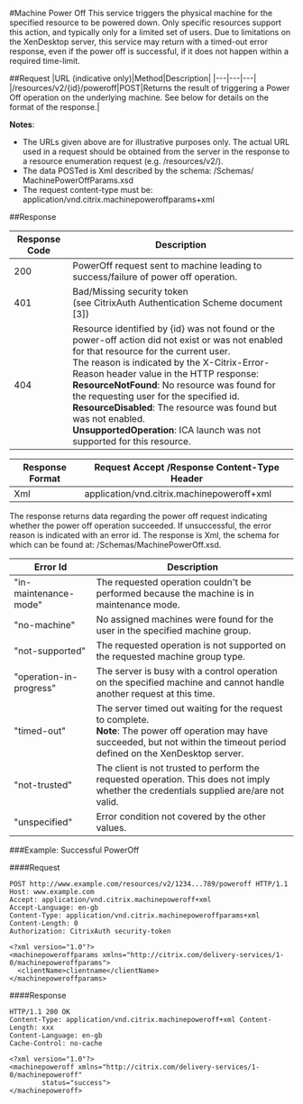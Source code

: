 #Machine Power Off
This service triggers the physical machine for the specified resource to be powered down. Only specific resources support this action, and typically only for a limited set of users. Due to limitations on the XenDesktop server, this service may return with a timed-out error response, even if the power off is successful, if it does not happen within a required time-limit.

##Request
|URL (indicative only)|Method|Description|
|---|---|---||/resources/v2/{id}/poweroff|POST|Returns the result of triggering a Power Off operation on the underlying machine. See below for details on the format of the response.|

**Notes**:

* The URLs given above are for illustrative purposes only. The actual URL used in a request should be obtained from the server in the response to a resource enumeration request (e.g. /resources/v2/).
* The data POSTed is Xml described by the schema: /Schemas/ MachinePowerOffParams.xsd
* The request content-type must be: application/vnd.citrix.machinepoweroffparams+xml

##Response|Response Code|Description|
|---|---||200|PowerOff request sent to machine leading to success/failure of power off operation.||401|Bad/Missing security token <br>(see CitrixAuth Authentication Scheme document [3])||404|Resource identified by {id} was not found or the power-off action did not exist or was not enabled for that resource for the current user.<br> The reason is indicated by the X-Citrix-Error-Reason header value in the HTTP response: <br>**ResourceNotFound**: No resource was found for the requesting user for the specified id. <br> **ResourceDisabled**: The resource was found but was not enabled.<br> **UnsupportedOperation**: ICA launch was not supported for this resource.|

|Response Format| Request Accept /Response Content-Type Header|
|---|---||Xml|application/vnd.citrix.machinepoweroff+xml|
The response returns data regarding the power off request indicating whether the power off operation succeeded. If unsuccessful, the error reason is indicated with an error id. The response is Xml, the schema for which can be found at: /Schemas/MachinePowerOff.xsd.
|Error Id|Description|
|---|---||"in-maintenance-mode"|The requested operation couldn't be performed because the machine is in maintenance mode.||"no-machine"|No assigned machines were found for the user in the specified machine group.||"not-supported"|The requested operation is not supported on the requested machine group type.||"operation-in-progress"|The server is busy with a control operation on the specified machine and cannot handle another request at this time.||"timed-out"|The server timed out waiting for the request to complete.<br> **Note**: The power off operation may have succeeded, but not within the timeout period defined on the XenDesktop server.|
|"not-trusted"|The client is not trusted to perform the requested operation. This does not imply whether the credentials supplied are/are not valid.||"unspecified"|Error condition not covered by the other values.|
###Example: Successful PowerOff

####Request
```
POST http://www.example.com/resources/v2/1234...789/poweroff HTTP/1.1 Host: www.example.com
Accept: application/vnd.citrix.machinepoweroff+xml
Accept-Language: en-gb
Content-Type: application/vnd.citrix.machinepoweroffparams+xml Content-Length: 0
Authorization: CitrixAuth security-token
```
```
<?xml version="1.0"?>
<machinepoweroffparams xmlns="http://citrix.com/delivery-services/1-0/machinepoweroffparams">
  <clientName>clientname</clientName>
</machinepoweroffparams>
```
####Response
```
HTTP/1.1 200 OK
Content-Type: application/vnd.citrix.machinepoweroff+xml Content-Length: xxx
Content-Language: en-gb
Cache-Control: no-cache
```
```
<?xml version="1.0"?>
<machinepoweroff xmlns="http://citrix.com/delivery-services/1-0/machinepoweroff"
        status="success">
</machinepoweroff>
```